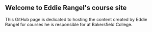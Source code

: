 ## Welcome to Eddie Rangel's course site

This GitHub page is dedicated to hosting the content created by Eddie Rangel for courses
he is responsible for at Bakersfield College.
